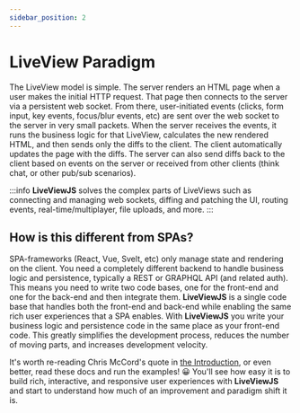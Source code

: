 ```yaml
---
sidebar_position: 2
---
```


# LiveView Paradigm

The LiveView model is simple. The server renders an HTML page when a user makes the initial HTTP request. That page
then connects to the server via a persistent web socket. From there, user-initiated events (clicks, form input, key
events, focus/blur events, etc) are sent over the web socket to the server in very small packets. When the server
receives the events, it runs the business logic for that LiveView, calculates the new rendered HTML, and then sends only
the diffs to the client. The client automatically updates the page with the diffs. The server can also send diffs back
to the client based on events on the server or received from other clients (think chat, or other pub/sub scenarios).

:::info **LiveViewJS** solves the complex parts of LiveViews such as connecting and managing web sockets, diffing and
patching the UI, routing events, real-time/multiplayer, file uploads, and more. :::

## How is this different from SPAs?

SPA-frameworks (React, Vue, Svelt, etc) only manage state and rendering on the client. You need a completely different
backend to handle business logic and persistence, typically a REST or GRAPHQL API (and related auth). This means you
need to write two code bases, one for the front-end and one for the back-end and then integrate them. **LiveViewJS** is
a single code base that handles both the front-end and back-end while enabling the same rich user experiences that a
SPA enables. With **LiveViewJS** you write your business logic and persistence code in the same place as your front-end
code. This greatly simplifies the development process, reduces the number of moving parts, and increases development velocity.

It's worth re-reading Chris McCord's quote in [the Introduction](introduction), or even better, read these docs and run the
examples! 😀 You'll see how easy it is to build rich, interactive, and responsive user experiences with **LiveViewJS**
and start to understand how much of an improvement and paradigm shift it is.
